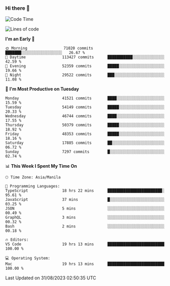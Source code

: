 ### Hi there 👋

<!--START_SECTION:waka-->
![Code Time](http://img.shields.io/badge/Code%20Time-4%2C279%20hrs%2055%20mins-blue)

![Lines of code](https://img.shields.io/badge/From%20Hello%20World%20I%27ve%20Written-104.9%20million%20lines%20of%20code-blue)

**I'm an Early 🐤** 

```text
🌞 Morning                71020 commits       ███████░░░░░░░░░░░░░░░░░░   26.67 % 
🌆 Daytime                113427 commits      ███████████░░░░░░░░░░░░░░   42.59 % 
🌃 Evening                52359 commits       █████░░░░░░░░░░░░░░░░░░░░   19.66 % 
🌙 Night                  29522 commits       ███░░░░░░░░░░░░░░░░░░░░░░   11.08 % 
```
📅 **I'm Most Productive on Tuesday** 

```text
Monday                   41521 commits       ████░░░░░░░░░░░░░░░░░░░░░   15.59 % 
Tuesday                  54149 commits       █████░░░░░░░░░░░░░░░░░░░░   20.33 % 
Wednesday                46744 commits       ████░░░░░░░░░░░░░░░░░░░░░   17.55 % 
Thursday                 50379 commits       █████░░░░░░░░░░░░░░░░░░░░   18.92 % 
Friday                   48353 commits       █████░░░░░░░░░░░░░░░░░░░░   18.16 % 
Saturday                 17885 commits       ██░░░░░░░░░░░░░░░░░░░░░░░   06.72 % 
Sunday                   7297 commits        █░░░░░░░░░░░░░░░░░░░░░░░░   02.74 % 
```


📊 **This Week I Spent My Time On** 

```text
🕑︎ Time Zone: Asia/Manila

💬 Programming Languages: 
TypeScript               18 hrs 22 mins      ████████████████████████░   95.61 % 
JavaScript               37 mins             █░░░░░░░░░░░░░░░░░░░░░░░░   03.25 % 
JSON                     5 mins              ░░░░░░░░░░░░░░░░░░░░░░░░░   00.49 % 
GraphQL                  3 mins              ░░░░░░░░░░░░░░░░░░░░░░░░░   00.32 % 
Bash                     2 mins              ░░░░░░░░░░░░░░░░░░░░░░░░░   00.18 % 

🔥 Editors: 
VS Code                  19 hrs 13 mins      █████████████████████████   100.00 % 

💻 Operating System: 
Mac                      19 hrs 13 mins      █████████████████████████   100.00 % 
```


 Last Updated on 31/08/2023 02:50:35 UTC
<!--END_SECTION:waka-->


<!--
**rad182/rad182** is a ✨ _special_ ✨ repository because its `README.md` (this file) appears on your GitHub profile.

Here are some ideas to get you started:

- 🔭 I’m currently working on ...
- 🌱 I’m currently learning ...
- 👯 I’m looking to collaborate on ...
- 🤔 I’m looking for help with ...
- 💬 Ask me about ...
- 📫 How to reach me: ...
- 😄 Pronouns: ...
- ⚡ Fun fact: ...
-->
